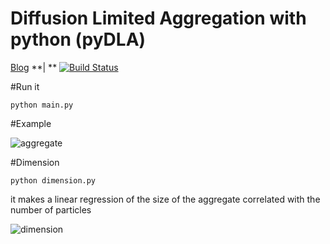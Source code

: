 Diffusion Limited Aggregation with python (pyDLA)
=================================================

[Blog](http://epacio.tumblr.com/post/114183829153/dla)
**| **
[![Build Status](https://travis-ci.org/sp4ce/pyDLA.svg)](https://travis-ci.org/sp4ce/pyDLA)

#Run it

    python main.py

#Example

![aggregate](http://36.media.tumblr.com/3a715c757e885e63d8b176339a971079/tumblr_nljjn9MhQq1rmrk7to2_540.png)

#Dimension

    python dimension.py

it makes a linear regression of the size of the aggregate correlated with the number of particles

![dimension](http://41.media.tumblr.com/0b18d2bb1ed340026dfdd77c56c23716/tumblr_nljjn9MhQq1rmrk7to1_1280.png)
